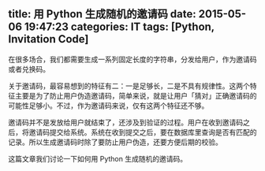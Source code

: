 title: 用 Python 生成随机的邀请码
date: 2015-05-06 19:47:23
categories: IT
tags: [Python, Invitation Code]
---

在很多场合，我们都需要生成一系列固定长度的字符串，分发给用户，作为邀请码或者兑换码。

关于邀请码，最容易想到的特征有二：一是足够长，二是不具有规律性。这两个特征主要是为了防止用户伪造邀请码，简单来说，就是让用户「猜对」正确邀请码的可能性足够小。不过，作为邀请码来说，仅有这两个特征还不够。

邀请码并不是发放给用户就结束了，还涉及到验证的过程。用户在收到邀请码之后，将邀请码提交给系统。系统在收到提交之后，要在数据库里查询是否有匹配的记录。所以生成邀请码时除了要防止用户伪造，还要方便后期的校验。

这篇文章我们讨论一下如何用 Python 生成随机的邀请码。

<!-- more -->

